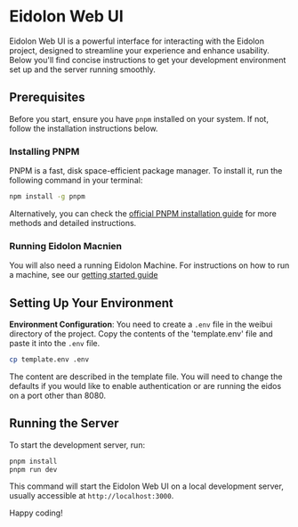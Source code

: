 # Eidolon Web UI

Eidolon Web UI is a powerful interface for interacting with the Eidolon project, designed to streamline your experience and enhance usability. Below you'll find concise
instructions to get your development environment set up and the server running smoothly.

## Prerequisites

Before you start, ensure you have `pnpm` installed on your system. If not, follow the installation instructions below.

### Installing PNPM

PNPM is a fast, disk space-efficient package manager. To install it, run the following command in your terminal:

```bash
npm install -g pnpm
```

Alternatively, you can check the [official PNPM installation guide](https://pnpm.io/installation) for more methods and detailed instructions.

### Running Eidolon Macnien

You will also need a running Eidolon Machine. For instructions on how to run a machine, see our [getting started guide](https://www.eidolonai.com/getting_started/quickstart/)

## Setting Up Your Environment

**Environment Configuration**:
You need to create a `.env` file in the weibui directory of the project. Copy
the contents of the 'template.env' file and paste it into the `.env` file.

```zsh
cp template.env .env
```

The content are described in the template file.
You will need to change the defaults if you would like to enable authentication or are running the eidos on
a port other than 8080.

## Running the Server

To start the development server, run:

```bash
pnpm install
pnpm run dev
```

This command will start the Eidolon Web UI on a local development server, usually accessible at `http://localhost:3000`.

Happy coding!
